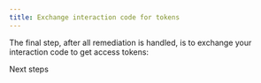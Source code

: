 ```yaml
---
title: Exchange interaction code for tokens
---
```


The final step, after all remediation is handled, is to exchange your interaction code to get access tokens:

<StackSnippet snippet="get-tokens"/>



<NextSectionLink>Next steps</NextSectionLink>
